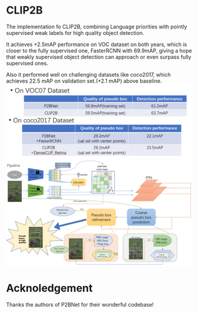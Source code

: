 # CLIP2B
The implementation fo CLIP2B, combining Language priorities with pointly supervised weak labels for high quality object detection.

It achieves +2.5mAP performance on VOC dataset on both years, which is closer to the fully supervised one, FasterRCNN with 69.9mAP, giving a hope that weakly supervised object detection can approach or even surpass fully supervised ones.

Also it performed well on challenging datasets like coco2017, which achieves 22.5 mAP on validation set.(+2.1 mAP) above baseline.
![image](https://github.com/Colezwhy/CLIP2B/blob/main/RES.png)
![image](https://github.com/Colezwhy/CLIP2B/blob/main/coco.png)
![image](https://github.com/Colezwhy/CLIP2B/blob/main/ppl.png)

# Acknoledgement
Thanks the authors of P2BNet for their wonderful codebase! 
